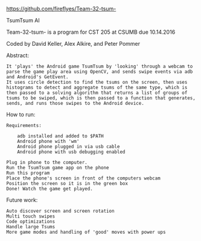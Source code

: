 https://github.com/fireflyes/Team-32-tsum-

TsumTsum AI

Team-32-tsum- is a program for CST 205 at CSUMB due 10.14.2016

Coded by David Keller, Alex Alkire, and Peter Pommer


Abstract:
	
	It 'plays' the Android game TsumTsum by 'looking' through a webcam to parse the game play area using OpenCV, and sends swipe events via adb and Android's GetEvent.
	It uses circle detection to find the tsums on the screen, then uses histograms to detect and aggregate tsums of the same type, which is then passed to a solving algorithm that returns a list of groups of tsums to be swiped, which is then passed to a function that generates, sends, and runs those swipes to the Android device.

How to run:
	
	Requirements:
	
		adb installed and added to $PATH
		Android phone with 'wm'
		Android phone plugged in via usb cable
		Android phone with usb debugging enabled
		
	Plug in phone to the computer.
	Run the TsumTsum game app on the phone
	Run this program
	Place the phone's screen in front of the computers webcam
	Position the screen so it is in the green box
	Done! Watch the game get played.

Future work:

	Auto discover screen and screen rotation
	Multi touch swipes
	Code optimizations
	Handle large Tsums
	More game modes and handling of 'good' moves with power ups